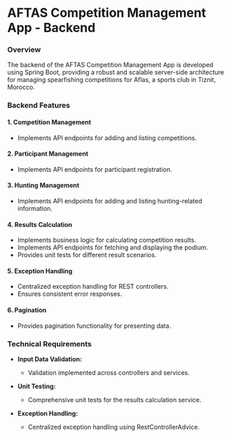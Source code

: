 # AFTAS Competition Management App - Backend

### Overview

The backend of the AFTAS Competition Management App is developed using Spring Boot, providing a robust and scalable server-side architecture for managing spearfishing competitions for Aflas, a sports club in Tiznit, Morocco.

### Backend Features

#### 1. Competition Management

- Implements API endpoints for adding and listing competitions.

#### 2. Participant Management

- Implements API endpoints for participant registration.

#### 3. Hunting Management

- Implements API endpoints for adding and listing hunting-related information.

#### 4. Results Calculation

- Implements business logic for calculating competition results.
- Implements API endpoints for fetching and displaying the podium.
- Provides unit tests for different result scenarios.

#### 5. Exception Handling

- Centralized exception handling for REST controllers.
- Ensures consistent error responses.

#### 6. Pagination

- Provides pagination functionality for presenting data.

### Technical Requirements

- **Input Data Validation:**
    - Validation implemented across controllers and services.

- **Unit Testing:**
    - Comprehensive unit tests for the results calculation service.

- **Exception Handling:**
    - Centralized exception handling using RestControllerAdvice.